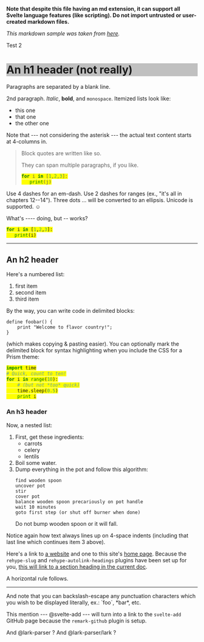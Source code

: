 **Note that despite this file having an md extension, it can support all Svelte language features (like scripting). Do not import untrusted or user-created markdown files.**

*This markdown sample was taken from [here](https://gist.github.com/rt2zz/e0a1d6ab2682d2c47746950b84c0b6ee).*

Test 2

# An h1 header (not really)

Paragraphs are separated by a blank line.

2nd paragraph. *Italic*, **bold**, and `monospace`. Itemized lists
look like:
  * this one
  * that one
  * the other one

Note that --- not considering the asterisk --- the actual text
content starts at 4-columns in.

> Block quotes are
> written like so.
>
> They can span multiple paragraphs,
> if you like.
> ```python
> for i in [1,2,3]:
>    print(j)
> ```

Use 4 dashes for an em-dash. Use 2 dashes for ranges (ex., "it's all
in chapters 12--14"). Three dots ... will be converted to an ellipsis.
Unicode is supported. ☺

What's ---- doing, but -- works?

```python
for i in [1,2,3]:
   print(i)
```

----

## An h2 header

Here's a numbered list:
 1. first item
 2. second item
 3. third item

By the way, you can write code in delimited blocks:
```
define foobar() {
    print "Welcome to flavor country!";
}
```
(which makes copying & pasting easier). You can optionally mark the
delimited block for syntax highlighting when you include the CSS for a Prism theme:

```python
import time
# Quick, count to ten!
for i in range(10):
    # (but not *too* quick)
    time.sleep(0.5)
    print i
```

### An h3 header

Now, a nested list:
 1. First, get these ingredients:
      * carrots
      * celery
      * lentils
 2. Boil some water.
 3. Dump everything in the pot and follow
    this algorithm:
    ```
    find wooden spoon
    uncover pot
    stir
    cover pot
    balance wooden spoon precariously on pot handle
    wait 10 minutes
    goto first step (or shut off burner when done)
    ```
    Do not bump wooden spoon or it will fall.

Notice again how text always lines up on 4-space indents (including
that last line which continues item 3 above).

Here's a link to [a website](http://foo.bar) and one to this site's [home page](/). Because the `rehype-slug` and `rehype-autolink-headings` plugins have been set up for you, [this will link to a section heading in the current
doc](#an-h2-header).

A horizontal rule follows.

---

And note that you can backslash-escape any punctuation characters
which you wish to be displayed literally, ex.: \`foo\`, \*bar\*, etc.

This mention --- @svelte-add --- will turn into a link to the `svelte-add` GitHub page because the `remark-github` plugin is setup.

And @lark-parser ? And @lark-parser/lark ?

<style>
  h1 { background: silver; }
  .keyword { color: blue }
  span {background: yellow;}

</style>